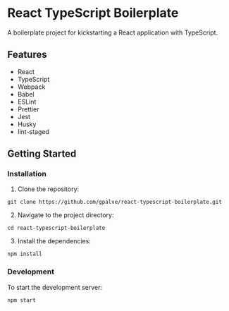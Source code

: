 <h1>React TypeScript Boilerplate</h1>

<p>A boilerplate project for kickstarting a React application with TypeScript.</p>

<h2>Features</h2>

<ul>
  <li>React</li>
  <li>TypeScript</li>
  <li>Webpack</li>
  <li>Babel</li>
  <li>ESLint</li>
  <li>Prettier</li>
  <li>Jest</li>
  <li>Husky</li>
  <li>lint-staged</li>
</ul>

<h2>Getting Started</h2>

<h3>Installation</h3>

<ol>
  <li>Clone the repository:</li>
</ol>

<pre><code>git clone https://github.com/gpalve/react-typescript-boilerplate.git
</code></pre>

<ol start="2">
  <li>Navigate to the project directory:</li>
</ol>

<pre><code>cd react-typescript-boilerplate
</code></pre>

<ol start="3">
  <li>Install the dependencies:</li>
</ol>

<pre><code>npm install
</code></pre>

<h3>Development</h3>

<p>To start the development server:</p>

<pre><code>npm start
</code></pre>
